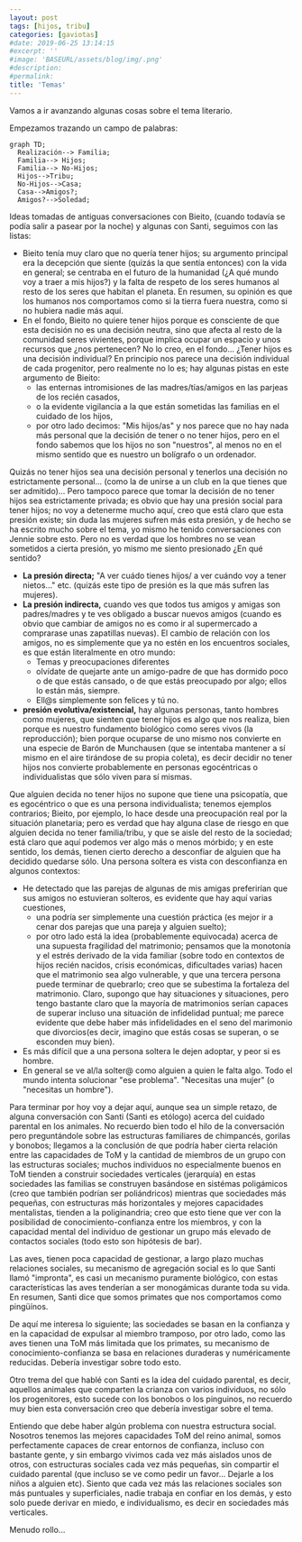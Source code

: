 ```yaml
---
layout: post
tags: [hijos, tribu]
categories: [gaviotas]
#date: 2019-06-25 13:14:15
#excerpt: ''
#image: 'BASEURL/assets/blog/img/.png'
#description:
#permalink:
title: 'Temas'
---
```


Vamos a ir avanzando algunas cosas sobre el tema literario. 

Empezamos trazando un campo de palabras:

```mermaid
graph TD;
  Realización--> Familia;
  Familia--> Hijos;
  Familia--> No-Hijos;
  Hijos-->Tribu;
  No-Hijos-->Casa;
  Casa-->Amigos?;
  Amigos?-->Soledad;
```

Ideas tomadas de antiguas conversaciones con Bieito, (cuando todavía se podía salir a pasear por la noche) y algunas con Santi, seguimos con las listas: 

- Bieito tenía muy claro que no quería tener hijos; su argumento principal era la decepción que siente (quizás la que sentía entonces) con la vida en general; se centraba en el futuro de la humanidad (¿A qué mundo voy a traer a mis hijos?) y la falta de respeto de los seres humanos al resto de los seres que habitan el planeta. En resumen, su opinión es que los humanos nos comportamos como si la tierra fuera nuestra, como si no hubiera nadie más aquí. 
- En el fondo, Bieito no quiere tener hijos porque es consciente de que esta decisión no es una decisión neutra, sino que afecta al resto de la comunidad seres vivientes, porque implica ocupar un espacio y unos recursos que ¿nos pertenecen? No lo creo, en el fondo... ¿Tener hijos es una decisión individual? En principio nos parece una decisión individual de cada progenitor, pero realmente no lo es; hay algunas pistas en este argumento de Bieito:
  - las enternas intromisiones de las madres/tías/amigos en las parjeas de los recién casados, 
  - o la evidente vigilancia a la que están sometidas las familias en el cuidado de los hijos, 
  - por otro lado decimos: "Mis hijos/as" y nos parece que no hay nada más personal que la decisión de tener o no tener hijos, pero en el fondo sabemos que los hijos no son "nuestros", al menos no en el mismo sentido que es nuestro un bolígrafo o un ordenador. 

Quizás no tener hijos sea una decisión personal y tenerlos una decisión no estrictamente personal... (como la de unirse a un club en la que tienes que ser admitido)... Pero tampoco parece que tomar la decisión de no tener hijos sea estrictamente privada; es obvio que hay una presión social para tener hijos; no voy a detenerme mucho aquí, creo que está claro que esta presión existe; sin duda las mujeres sufren más esta presión, y de hecho se ha escrito mucho sobre el tema, yo mismo he tenido conversaciones con Jennie sobre esto. Pero no es verdad que los hombres no se vean sometidos a cierta presión, yo mismo me siento presionado ¿En qué sentido? 
- **La presión directa;** "A ver cuádo tienes hijos/ a ver cuándo voy a tener nietos..." etc. (quizás este tipo de presión es la que más sufren las mujeres). 
- **La presión indirecta,** cuando ves que todos tus amigos y amigas son padres/madres y te ves obligado a buscar nuevos amigos (cuando es obvio que cambiar de amigos no es como ir al supermercado a comprarase unas zapatillas nuevas). El cambio de relación con los amigos, no es simplemente que ya no estén en los encuentros sociales, es que están literalmente en otro mundo:
  - Temas y preocupaciones diferentes
  - olvídate de quejarte ante un amigo-padre de que has dormido poco o de que estás cansado, o de que estás preocupado por algo; ellos lo están más, siempre. 
  - Ell@s simplemente son felices y tú no. 
- **presión evolutiva/existencial,** hay algunas personas, tanto hombres como mujeres, que sienten que tener hijos es algo que nos realiza, bien porque es nuestro fundamento biológico como seres vivos (la reproducción); bien porque ocuparse de uno mismo nos convierte en una especie de Barón de Munchausen (que se intentaba mantener a sí mismo en el aire tirándose de su propia coleta), es decir decidir no tener hijos nos convierte probablemente en personas egocéntricas o individualistas que sólo viven para sí mismas. 

Que alguien decida no tener hijos no supone que tiene una psicopatía, que es egocéntrico o que es una persona individualista; tenemos ejemplos contrarios; Bieito, por ejemplo, lo hace desde una preocupación real por la situación planetaria; pero es verdad que hay alguna clase de riesgo en que alguien decida no tener familia/tribu, y que se aisle del resto de la sociedad; está claro que aquí podemos ver algo más o menos mórbido; y en este sentido, los demás, tienen cierto derecho a desconfiar de alguien que ha decidido quedarse sólo. Una persona soltera es vista con desconfianza en algunos contextos:
- He detectado que las parejas de algunas de mis amigas preferirían que sus amigos no estuvieran solteros, es evidente que hay aquí varias cuestiones, 
  - una podría ser simplemente una cuestión práctica (es mejor ir a cenar dos parejas que una pareja y alguien suelto); 
  - por otro lado está la idea (probablemente equivocada) acerca de una supuesta fragilidad del matrimonio; pensamos que la monotonía y el estrés derivado de la vida familiar (sobre todo en contextos de hijos recién nacidos, crisis económicas, dificultades varias) hacen que el matrimonio sea algo vulnerable, y que una tercera persona puede terminar de quebrarlo; creo que se subestima la fortaleza del matrimonio. Claro, supongo que hay situaciones y situaciones, pero tengo bastante claro que la mayoría de matrimonios serían capaces de superar incluso una situación de infidelidad puntual; me parece evidente que debe haber más infidelidades en el seno del marimonio que divorcios(es decir, imagino que estás cosas se superan, o se esconden muy bien).
- Es más difícil que a una persona soltera le dejen adoptar, y peor si es hombre. 
- En general se ve al/la solter@ como alguien a quien le falta algo. Todo el mundo intenta solucionar "ese problema". "Necesitas una mujer" (o "necesitas un hombre"). 

Para terminar por hoy voy a dejar aquí, aunque sea un simple retazo, de alguna conversación con Santi (Santi es etólogo) acerca del cuidado parental en los animales. No recuerdo bien todo el hilo de la conversación pero preguntándole sobre las estructuras familiares de chimpancés, gorilas y bonobos; llegamos a la conclusión de que podría haber cierta relación entre las capacidades de ToM y la cantidad de miembros de un grupo con las estructuras sociales; muchos individuos no especialmente buenos en ToM tienden a construir sociedades verticales (jerarquía) en estas sociedades las familias se construyen basándose en sistémas poligámicos (creo que también podrían ser poliándricos) mientras que sociedades más pequeñas, con estructuras más horizontales y mejores capacidades mentalistas, tienden a la poliginandria; creo que esto tiene que ver con la posibilidad de conocimiento-confianza entre los miembros, y con la capacidad mental del individuo de gestionar un grupo más elevado de contactos sociales (todo esto son hipótesis de bar). 

Las aves, tienen poca capacidad de gestionar, a largo plazo muchas relaciones sociales, su mecanismo de agregación social es lo que Santi llamó "impronta", es casi un mecanismo puramente biológico, con estas características las aves tenderían a ser monogámicas durante toda su vida. En resumen, Santi dice que somos primates que nos comportamos como pingüínos. 

De aquí me interesa lo siguiente; las sociedades se basan en la confianza y en la capacidad de expulsar al miembro tramposo, por otro lado, como las aves tienen una ToM más limitada que los primates, su mecanismo de conocimiento-confianza se basa en relaciones duraderas y numéricamente reducidas. Debería investigar sobre todo esto.

Otro trema del que hablé con Santi es la idea del cuidado parental, es decir, aquellos animales que comparten la crianza con varios individuos, no sólo los progenitores, esto sucede con los bonobos o los pinguinos, no recuerdo muy bien esta conversación creo que debería investigar sobre el tema.

Entiendo que debe haber algún problema con nuestra estructura social. Nosotros tenemos las mejores capacidades ToM del reino animal, somos perfectamente capaces de crear entornos de confianza, incluso con bastante gente, y sin embargo vivimos cada vez más aislados unos de otros, con estructuras sociales cada vez más pequeñas, sin compartir el cuidado parental (que incluso se ve como pedir un favor... Dejarle a los niños a alguien etc). Siento que cada vez más las relaciones sociales son más puntuales y superficiales, nadie trabaja en confiar en los demás, y esto solo puede derivar en miedo, e individualismo, es decir en sociedades más verticales.

Menudo rollo...


